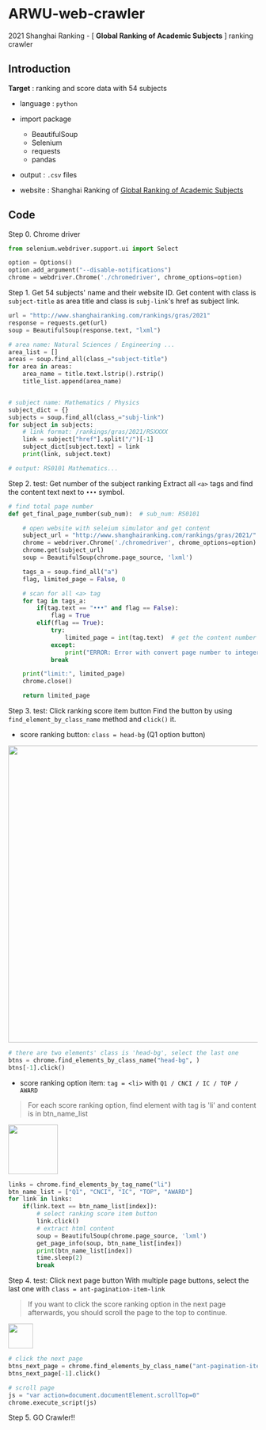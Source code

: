 # ARWU-web-crawler
2021 Shanghai Ranking - [ **Global Ranking of Academic Subjects** ] ranking crawler

## Introduction
**Target** : ranking and score data with 54 subjects

- language : `python`
- import package
    - BeautifulSoup
    - Selenium
    - requests
    - pandas
- output : `.csv` files 

- website : Shanghai Ranking of [Global Ranking of Academic Subjects](https://www.shanghairanking.com/rankings/gras/2021)


## Code

Step 0. Chrome driver
```python
from selenium.webdriver.support.ui import Select

option = Options()
option.add_argument("--disable-notifications")
chrome = webdriver.Chrome('./chromedriver', chrome_options=option)
```

Step 1. Get 54 subjects' name and their website ID.
Get content with class is `subject-title` as area title and class is `subj-link`'s href as subject link.
```python
url = "http://www.shanghairanking.com/rankings/gras/2021"
response = requests.get(url)
soup = BeautifulSoup(response.text, "lxml")

# area name: Natural Sciences / Engineering ...
area_list = []
areas = soup.find_all(class_="subject-title")
for area in areas:
    area_name = title.text.lstrip().rstrip()
    title_list.append(area_name)


# subject name: Mathematics / Physics
subject_dict = {}
subjects = soup.find_all(class_="subj-link")
for subject in subjects:
    # link format: /rankings/gras/2021/RSXXXX
    link = subject["href"].split("/")[-1]
    subject_dict[subject.text] = link
    print(link, subject.text)

# output: RS0101 Mathematics...
```

Step 2. test: Get number of the subject ranking
Extract all `<a>` tags and find the content text next to `•••` symbol.
```python
# find total page number
def get_final_page_number(sub_num):  # sub_num: RS0101

    # open website with seleium simulator and get content
    subject_url = "http://www.shanghairanking.com/rankings/gras/2021/" + sub_num
    chrome = webdriver.Chrome('./chromedriver', chrome_options=option)
    chrome.get(subject_url)
    soup = BeautifulSoup(chrome.page_source, 'lxml')

    tags_a = soup.find_all("a")
    flag, limited_page = False, 0

    # scan for all <a> tag
    for tag in tags_a:
        if(tag.text == "•••" and flag == False):
            flag = True
        elif(flag == True):
            try:
                limited_page = int(tag.text)  # get the content number
            except:
                print("ERROR: Error with convert page number to integer.")
            break

    print("limit:", limited_page)
    chrome.close()

    return limited_page
```

Step 3. test: Click ranking score item button
Find the button by using `find_element_by_class_name` method and `click()` it.


- score ranking button: `class = head-bg` (Q1 option button)
<img src="https://i.imgur.com/hBXIdh0.png" width=600>

```python
# there are two elements' class is 'head-bg', select the last one
btns = chrome.find_elements_by_class_name("head-bg", )
btns[-1].click()
```
- score ranking option item: `tag = <li>` with `Q1 / CNCI / IC / TOP / AWARD`
> For each score ranking option, find element with tag is 'li' and content is in btn_name_list

<img src="https://i.imgur.com/zNeZspJ.png" width=100>

```python
links = chrome.find_elements_by_tag_name("li")
btn_name_list = ["Q1", "CNCI", "IC", "TOP", "AWARD"]
for link in links:
    if(link.text == btn_name_list[index]):
        # select ranking score item button
        link.click() 
        # extract html content
        soup = BeautifulSoup(chrome.page_source, 'lxml')
        get_page_info(soup, btn_name_list[index])
        print(btn_name_list[index])
        time.sleep(2)
        break
```
Step 4. test: Click next page button
With multiple page buttons, select the last one with `class = ant-pagination-item-link`
> If you want to click the score ranking option in the next page afterwards, you should scroll the page to the top to continue.

<img src="https://i.imgur.com/B8UYtUw.png" height=50>

```python
# click the next page
btns_next_page = chrome.find_elements_by_class_name("ant-pagination-item-link", )
btns_next_page[-1].click()

# scroll page
js = "var action=document.documentElement.scrollTop=0"
chrome.execute_script(js)
```

Step 5. GO Crawler!!
